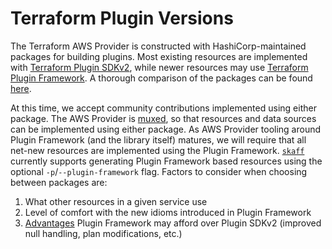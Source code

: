 # Terraform Plugin Versions

The Terraform AWS Provider is constructed with HashiCorp-maintained packages for building plugins.
Most existing resources are implemented with [Terraform Plugin SDKv2](https://developer.hashicorp.com/terraform/plugin/sdkv2), while newer resources may use [Terraform Plugin Framework](https://developer.hashicorp.com/terraform/plugin/framework).
A thorough comparison of the packages can be found [here](https://developer.hashicorp.com/terraform/plugin/framework-benefits).

At this time, we accept community contributions implemented using either package.
The AWS Provider is [muxed](https://developer.hashicorp.com/terraform/plugin/framework/migrating/mux), so that resources and data sources can be implemented using either package.
As AWS Provider tooling around Plugin Framework (and the library itself) matures, we will require that all net-new resources are implemented using the Plugin Framework.
[`skaff`](skaff.md) currently supports generating Plugin Framework based resources using the optional `-p`/`--plugin-framework` flag.
Factors to consider when choosing between packages are:

1. What other resources in a given service use
2. Level of comfort with the new idioms introduced in Plugin Framework
3. [Advantages](https://developer.hashicorp.com/terraform/plugin/framework-benefits#plugin-framework-benefits) Plugin Framework may afford over Plugin SDKv2 (improved null handling, plan modifications, etc.)
